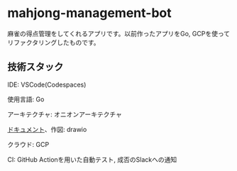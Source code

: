 # mahjong-management-bot
麻雀の得点管理をしてくれるアプリです。以前作ったアプリをGo, GCPを使ってリファクタリングしたものです。

## 技術スタック
IDE: VSCode(Codespaces)

使用言語: Go

アーキテクチャ: オニオンアーキテクチャ

[ドキュメント](docs)、作図: drawio

クラウド: GCP

CI: GitHub Actionを用いた自動テスト, 成否のSlackへの通知
